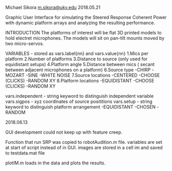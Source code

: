 Michael Sikora <m.sikora@uky.edu>
2018.05.21

Graphic User Interface for simulating the Steered Response Coherent Power
with dynamic platform arrays and analyzing the resulting performance.

INTRODUCTION
The platforms of interest will be flat 3D printed models to hold electret
microphones. The models will sit on pan-tilt mounts moved by two micro-servos. 

VARIABLES - stored as vars.label{nn} and vars.value{nn}
1.Mics per platform
2.Number of platforms
3.Distance to source (only used for equidistant setups)
4.Platform angle
5.Distance between mics ( secant between adjacent microphones on a platform)
6.Source type
    -CHIRP
    -MOZART
    -SINE
    -WHITE NOISE
7.Source locations
    -CENTERED
    -CHOOSE (CLICKS)
    -RANDOM XY
8.Platform locations
    -EQUIDISTANT
    -CHOOSE (CLICKS)
    -RANDOM XY

vars.independent - string keyword to distinguish independent variable
vars.sigpos - xyz coordinates of source posititions
vars.setup - string keyword to distinguish platform arrangement
    -EQUIDISTANT
    -CHOSEN
    -RANDOM


2018.06.13

GUI development could not keep up with feature creep.

Function that run SRP was copied to robotAudition.m file.
variables are set at start of script instead of in GUI.
images are stored in a cell im and saved to testdata.mat file

plotIM.m loads in the data and plots the results.
    
